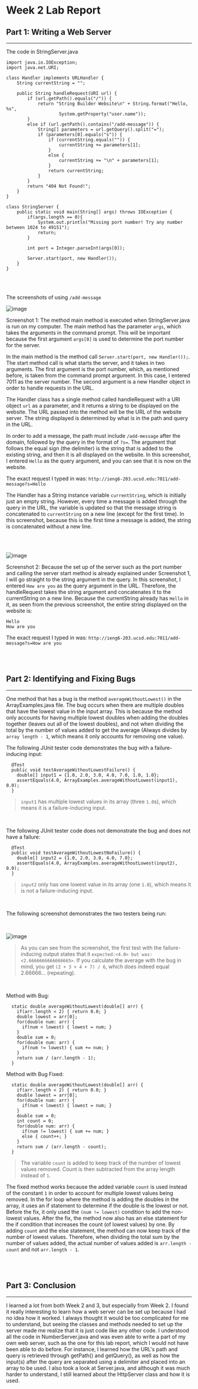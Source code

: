 # Week 2 Lab Report

## Part 1: Writing a Web Server

---------------------------------------------------------

The code in StringServer.java
```
import java.io.IOException;
import java.net.URI;

class Handler implements URLHandler {
    String currentString = "";

    public String handleRequest(URI url) {
        if (url.getPath().equals("/")) {
            return "String Builder Website\n" + String.format("Hello, %s", 
                    System.getProperty("user.name"));
        } 
        else if (url.getPath().contains("/add-message")) {
            String[] parameters = url.getQuery().split("=");
            if (parameters[0].equals("s")) {
                if (currentString.equals("")) {
                    currentString += parameters[1];
                }
                else {
                    currentString += "\n" + parameters[1];
                }
                return currentString;
            }
        }
        return "404 Not Found!";
    }
}

class StringServer {
    public static void main(String[] args) throws IOException {
        if(args.length == 0){
            System.out.println("Missing port number! Try any number between 1024 to 49151");
            return;
        }

        int port = Integer.parseInt(args[0]);

        Server.start(port, new Handler());
    }
}
```

<br/> <br/>

The screenshots of using `/add-message`

![image](images/add-message-test.png)

Screenshot 1:
The method main method is executed when StringServer.java is run on my computer. The main method has the parameter `args`, which takes the arguments in the command prompt. This will be important because the first argument `args[0]` is used to determine the port number for the server. 

In the main method is the method call `Server.start(port, new Handler());`. The start method call is what starts the server, and it takes in two arguments. The first argument is the port number, which, as mentioned before, is taken from the command prompt argument. In this case, I entered 7011 as the server number. The second argument is a new Handler object in order to handle requests in the URL. 

The Handler class has a single method called handleRequest with a URI object `url` as a parameter, and it returns a string to be displayed on the website. The URL passed into the method will be the URL of the website server. The string displayed is determined by what is in the path and query in the URL. 

In order to add a message, the path must include `/add-message` after the domain, followed by the query in the format of `?s=`. The argument that follows the equal sign (the delimiter) is the string that is added to the existing string, and then it is all displayed on the website. In this screenshot, I entered `Hello` as the query argument, and you can see that it is now on the website.

The exact request I typed in was: `http://ieng6-203.ucsd.edu:7011/add-message?s=Hello`

The Handler has a String instance variable `currentString`, which is initially just an empty string. However, every time a message is added through the query in the URL, the variable is updated so that the message string is concatenated to `currentString` on a new line (except for the first time). In this screenshot, because this is the first time a message is added, the string is concatenated without a new line. 

<br/> <br/>

![image](images/add-message-test2.png)

Screenshot 2:
Because the set up of the server such as the port number and calling the server start method is already explained under Screenshot 1, I will go straight to the string argument in the query. In this screenshot, I entered `How are you` as the query argument in the URL. Therefore, the handleRequest takes the string argument and concatenates it to the currentString on a new line. Because the currentString already has `Hello` in it, as seen from the previous screenshot, the entire string displayed on the website is:
```
Hello
How are you
```
The exact request I typed in was: `http://ieng6-203.ucsd.edu:7011/add-message?s=How are you`

<br/> <br/>

## Part 2: Identifying and Fixing Bugs

---------------------------------------------------------

One method that has a bug is the method `averageWithoutLowest()` in the ArrayExamples.java file. The bug occurs when there are multiple doubles that have the lowest value in the input array. This is because the method only accounts for having multiple lowest doubles when adding the doubles together (leaves out all of the lowest doubles), and not when dividing the total by the number of values added to get the average (Always divides by `array length - 1`, which means it only accounts for removing one value). 

The following JUnit tester code demonstrates the bug with a failure-inducing input:
```
  @Test
  public void testAverageWithoutLowestFailure() {
    double[] input1 = {1.0, 2.0, 3.0, 4.0, 7.0, 1.0, 1.0};
    assertEquals(4.0, ArrayExamples.averageWithoutLowest(input1), 0.0);
  }
```
> `input1` has multiple lowest values in its array (three `1.0`s), which means it is a failure-inducing input.

<br/>

The following JUnit tester code does not demonstrate the bug and does not have a failure:
```
  @Test
  public void testAverageWithoutLowestNoFailure() {
    double[] input2 = {1.0, 2.0, 3.0, 4.0, 7.0};
    assertEquals(4.0, ArrayExamples.averageWithoutLowest(input2), 0.0);
  }
```
> `input2` only has one lowest value in its array (one `1.0`), which means it is not a failure-inducing input.

<br/>

The following screenshot demonstrates the two testers being run:

<br/>

![image](images/average-without-lowest-test.png)
> As you can see from the screenshot, the first test with the failure-inducing output states that it `expected:<4.0> but was:<2.6666666666666665>`. If you calculate the average with the bug in mind, you get `(2 + 3 + 4 + 7) / 6`, which does indeed equal 2.66666... (repeating). 

<br/>

Method with Bug:
```
  static double averageWithoutLowest(double[] arr) {
    if(arr.length < 2) { return 0.0; }
    double lowest = arr[0];
    for(double num: arr) {
      if(num < lowest) { lowest = num; }
    }
    double sum = 0;
    for(double num: arr) {
      if(num != lowest) { sum += num; }
    }
    return sum / (arr.length - 1);
  }
```

Method with Bug Fixed:
```
  static double averageWithoutLowest(double[] arr) {
    if(arr.length < 2) { return 0.0; }
    double lowest = arr[0];
    for(double num: arr) {
      if(num < lowest) { lowest = num; }
    }
    double sum = 0;
    int count = 0;
    for(double num: arr) {
      if(num != lowest) { sum += num; }
      else { count++; }
    }
    return sum / (arr.length - count);
  }
```
> The variable `count` is added to keep track of the number of lowest values removed. Count is then subtracted from the array length instead of `1`.

The fixed method works because the added variable `count` is used instead of the constant `1` in order to account for multiple lowest values being removed. In the for loop where the method is adding the doubles in the array, it uses an if statement to determine if the double is the lowest or not. Before the fix, it only used the `(num != lowest)` condition to add the non-lowest values. After the fix, the method now also has an else statement for the if condition that increases the count (of lowest values) by one. By adding `count` and the else statement, the method can now keep track of the number of lowest values. Therefore, when dividing the total sum by the number of values added, the actual number of values added is `arr.length - count` and not `arr.length - 1`. 

<br/> <br/>


## Part 3: Conclusion

---------------------------------------------------------

I learned a lot from both Week 2 and 3, but especially from Week 2. I found it really interesting to learn how a web server can be set up because I had no idea how it worked. I always thought it would be too complicated for me to understand, but seeing the classes and methods needed to set up the server made me realize that it is just code like any other code. I understood all the code in NumberServer.java and was even able to write a part of my own web server, such as the one for this lab report, which I would not have been able to do before. For instance, I learned how the URL's path and query is retrieved through getPath() and getQuery(), as well as how the input(s) after the query are separated using a delimiter and placed into an array to be used. I also took a look at Server.java, and although it was much harder to understand, I still learned about the HttpServer class and how it is used.  


